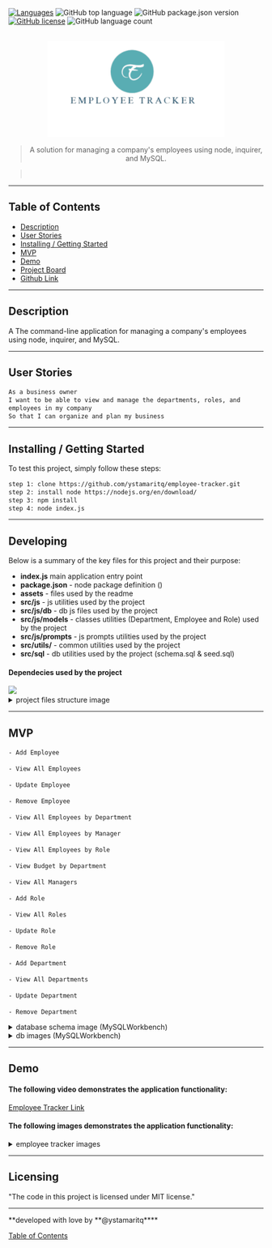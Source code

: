 [![Languages](https://img.shields.io/static/v1?label=db&message=mysql&color=green)](https://github.com/ystamaritq/employee-tracker/blob/master/LICENSE)
![GitHub top language](https://img.shields.io/github/languages/top/ystamaritq/employee-tracker)
![GitHub package.json version](https://img.shields.io/github/package-json/v/ystamaritq/employee-tracker)
[![GitHub license](https://img.shields.io/github/license/ystamaritq/employee-tracker)](https://github.com/ystamaritq/employee-tracker/blob/master/LICENSE)
![GitHub language count](https://img.shields.io/github/languages/count/ystamaritq/employee-tracker)

<div align="center">
<br>
<img src="./assets/logo.png" alt="employee-tracker-logo" width="350">
<br>

> A solution for managing a company's employees using node, inquirer, and MySQL.

> <br>

</div>

---

## Table of Contents

- [Description](#description)
- [User Stories](#user-stories)
- [Installing / Getting Started](#installing-/-getting-started)
- [MVP](#mvp)
- [Demo](#demo)
- [Project Board](https://github.com/ystamaritq/employee-tracker)
- [Github Link](https://github.com/ystamaritq/employee-tracker)

---

## Description

A The command-line application for managing a company's employees using node, inquirer, and MySQL.

---

## User Stories

```
As a business owner
I want to be able to view and manage the departments, roles, and employees in my company
So that I can organize and plan my business
```

---

## Installing / Getting Started

To test this project, simply follow these steps:

```
step 1: clone https://github.com/ystamaritq/employee-tracker.git
step 2: install node https://nodejs.org/en/download/
step 3: npm install
step 4: node index.js

```

---

## Developing

Below is a summary of the key files for this project and their purpose:

- **index.js** main application entry point
- **package.json** - node package definition ()
- **assets** - files used by the readme
- **src/js** - js utilities used by the project
- **src/js/db** - db js files used by the project
- **src/js/models** - classes utilities (Department, Employee and Role) used by the project
- **src/js/prompts** - js prompts utilities used by the project
- **src/utils/** - common utilities used by the project
- **src/sql** - db utilities used by the project (schema.sql & seed.sql)

#### Dependecies used by the project

<img src="./assets/dev.png">

<details>
<summary>project files structure image</summary>
<img src="./assets/files1.png">
</details>

---

## MVP

    - Add Employee

    - View All Employees

    - Update Employee

    - Remove Employee

    - View All Employees by Department

    - View All Employees by Manager

    - View All Employees by Role

    - View Budget by Department

    - View All Managers

    - Add Role

    - View All Roles

    - Update Role

    - Remove Role

    - Add Department

    - View All Departments

    - Update Department

    - Remove Department

<details>
<summary>database schema image (MySQLWorkbench)</summary>
<img src="./assets/schema.png">
</details>

<details>
<summary>db images (MySQLWorkbench)</summary>
<img src="./assets/w1.png">
<img src="./assets/w2.png">
<img src="./assets/w3.png">
<img src="./assets/w4.png">
</details>

---

## Demo

#### The following video demonstrates the application functionality:

[Employee Tracker Link](https://drive.google.com/drive/folders/1qWR2TRJLYbwFE7C2rhiDDgvfqxLz2mnz?usp=sharing)

#### The following images demonstrates the application functionality:

<details>
<summary>employee tracker images</summary>
<img src="./assets/e1.png">
<img src="./assets/e2.png">
<img src="./assets/e3.png">
<img src="./assets/e4.png">
<img src="./assets/e5.png">
<img src="./assets/e6.png">
<img src="./assets/e7.png">
<img src="./assets/e8.png">
<img src="./assets/e9.png">
<img src="./assets/e10.png">
<img src="./assets/e11.png">
<img src="./assets/e12.png">
<img src="./assets/e13.png">
<img src="./assets/e14.png">
<img src="./assets/e15.png">
<img src="./assets/e16.png">
<img src="./assets/e17.png">
<img src="./assets/e18.png">
<img src="./assets/e19.png">
<img src="./assets/e20.png">
</details>

---

## Licensing

"The code in this project is licensed under MIT license."

---

**developed with love by **@ystamaritq\*\*\*\*

[Table of Contents](#table-of-contents)
